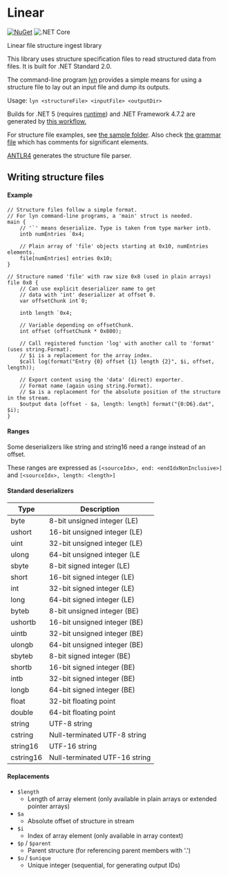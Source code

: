 # Linear
[![NuGet](https://badgen.net/nuget/v/Linear)](https://www.nuget.org/packages/Linear/) ![.NET Core](https://github.com/Lucina/Linear/workflows/.NET%20Core/badge.svg)

 Linear file structure ingest library

This library uses structure specification files to read
structured data from files. It is built for .NET Standard 2.0.

The command-line program [lyn](src/lyn) provides a simple means for using
a structure file to lay out an input file and dump its outputs.

Usage: `lyn <structureFile> <inputFile> <outputDir>`

Builds for .NET 5 (requires [runtime](https://dotnet.microsoft.com/download/dotnet/5.0)) and .NET Framework 4.7.2 are generated by [this workflow.](https://github.com/Lucina/Linear/actions)

For structure file examples, see [the sample folder](sample).
Also check [the grammar file](spec/Linear.g4) which has comments for significant elements.

[ANTLR4](https://github.com/antlr/antlr4) generates the structure file parser.

## Writing structure files

#### Example

```
// Structure files follow a simple format.
// For lyn command-line programs, a 'main' struct is needed.
main {
    // '`' means deserialize. Type is taken from type marker intb.
    intb numEntries `0x4;

    // Plain array of 'file' objects starting at 0x10, numEntries elements.
    file[numEntries] entries 0x10;
}

// Structure named 'file' with raw size 0x8 (used in plain arrays)
file 0x8 {
    // Can use explicit deserializer name to get
    // data with 'int' deserializer at offset 0.
    var offsetChunk int`0;

    intb length `0x4;
    
    // Variable depending on offsetChunk.
    int offset (offsetChunk * 0x800);
    
    // Call registered function 'log' with another call to 'format' (uses string.Format).
    // $i is a replacement for the array index.
    $call log(format("Entry {0} offset {1} length {2}", $i, offset, length));

    // Export content using the 'data' (direct) exporter.
    // Format name (again using string.Format).
    // $a is a replacement for the absolute position of the structure in the stream.
    $output data [offset - $a, length: length] format("{0:D6}.dat", $i);
}
```

#### Ranges

Some deserializers like string and string16 need a range instead of an offset.

These ranges are expressed as `[<sourceIdx>, end: <endIdxNonInclusive>]` and `[<sourceIdx>, length: <length>]`

#### Standard deserializers

| Type    | Description                     |
|---------|---------------------------------|
| byte      | 8-bit unsigned integer (LE)   |
| ushort    | 16-bit unsigned integer (LE)  |
| uint      | 32-bit unsigned integer (LE)  |
| ulong     | 64-bit unsigned integer (LE   |
| sbyte     | 8-bit signed integer (LE)     |
| short     | 16-bit signed integer (LE)    |
| int       | 32-bit signed integer (LE)    |
| long      | 64-bit signed integer (LE)    |
| byteb     | 8-bit unsigned integer (BE)   |
| ushortb   | 16-bit unsigned integer (BE)  |
| uintb     | 32-bit unsigned integer (BE)  |
| ulongb    | 64-bit unsigned integer (BE)  |
| sbyteb    | 8-bit signed integer  (BE)    |
| shortb    | 16-bit signed integer (BE)    |
| intb      | 32-bit signed integer (BE)    |
| longb     | 64-bit signed integer (BE)    |
| float     | 32-bit floating point         |
| double    | 64-bit floating point         |
| string    | UTF-8 string                  |
| cstring   | Null-terminated UTF-8 string  |
| string16  | UTF-16 string                 |
| cstring16 | Null-terminated UTF-16 string |

#### Replacements
* `$length`
  - Length of array element (only available in plain arrays or extended pointer arrays)
* `$a`
  - Absolute offset of structure in stream
* `$i`
  - Index of array element (only available in array context)
* `$p` / `$parent`
  - Parent structure (for referencing parent members with '.')
* `$u` / `$unique`
  - Unique integer (sequential, for generating output IDs)